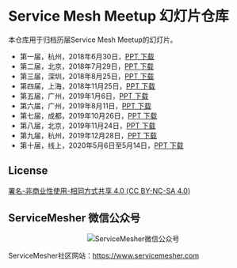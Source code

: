# Service Mesh Meetup 幻灯片仓库

本仓库用于归档历届Service Mesh Meetup的幻灯片。

- 第一届，杭州，2018年6月30日，[PPT 下载](2018/06/hangzhou)
- 第二届，北京，2018年7月29日，[PPT 下载](2018/07/beijing)
- 第三届，深圳，2018年8月25日，[PPT 下载](2018/08/shenzhen)
- 第四届，上海，2018年11月25日，[PPT 下载](2018/11/shanghai)
- 第五届，广州，2019年1月6日，[PPT 下载](2019/01/guangzhou)
- 第六届，广州，2019年8月11日，[PPT 下载](2019/08/guangzhou)
- 第七届，成都，2019年10月26日，[PPT 下载](2019/10/chengdu)
- 第八届，北京，2019年11月24日，[PPT 下载](2019/11/beijing)
- 第九届，杭州，2019年12月28日，[PPT 下载](2019/12/hangzhou)
- 第十届，线上，2020年5月6日至5月14日，[PPT 下载](2020/05/virtual)

## License

[署名-非商业性使用-相同方式共享 4.0 (CC BY-NC-SA 4.0)](https://creativecommons.org/licenses/by-nc-sa/4.0/deed.zh)

## ServiceMesher 微信公众号

<p align="center">
<img src="https://ae01.alicdn.com/kf/Ud3e6500d112d4e98af8f7cc00059f043z.jpg" alt="ServiceMesher微信公众号"/>
</p>

ServiceMesher社区网站：https://www.servicemesher.com